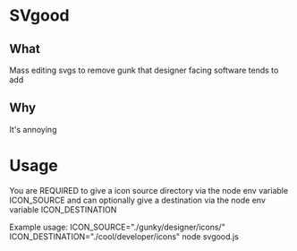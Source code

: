 # SVgood
## What
Mass editing svgs to remove gunk that designer facing software tends to add

## Why
It's annoying

# Usage
You are REQUIRED to give a icon source directory via the node env variable ICON_SOURCE and can optionally give a destination via the node env variable ICON_DESTINATION

Example usage:
ICON_SOURCE="./gunky/designer/icons/" ICON_DESTINATION="./cool/developer/icons" node svgood.js